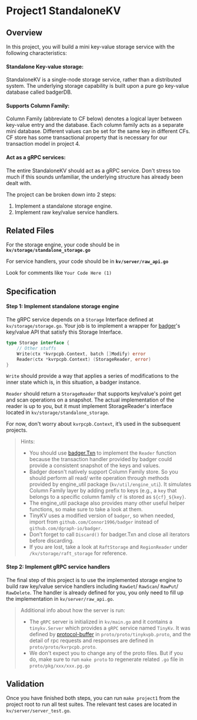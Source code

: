 # Project1 StandaloneKV

## Overview

In this project, you will build a mini key-value storage service with the following characteristics:

#### Standalone Key-value storage:

StandaloneKV is a single-node storage service, rather than a distributed system. The underlying storage capability is built upon a pure go key-value database called badgerDB.

#### Supports Column Family:

Column Family (abbreviate to CF below) denotes a logical layer between key-value entry and the database. Each column family acts as a separate mini database. Different values can be set for the same key in different CFs. CF store has some transactional property that is necessary for our transaction model in project 4.

#### Act as a gRPC services:

The entire StandaloneKV should act as a gRPC service. Don't stress too much if this sounds unfamiliar, the underlying structure has already been dealt with.

The project can be broken down into 2 steps:

1. Implement a standalone storage engine.
2. Implement raw key/value service handlers.

## Related Files

For the storage engine, your code should be in **`kv/storage/standalone_storage.go`**

For service handlers, your code should be in **`kv/server/raw_api.go`**

Look for comments like `Your Code Here (1)`

## Specification

#### Step 1: Implement standalone storage engine

The gRPC service depends on a `Storage` Interface defined at `kv/storage/storage.go`. Your job is to implement a wrapper for [badger](https://github.com/dgraph-io/badger)'s key/value API that satisfy this Storage Interface.

``` go
type Storage interface {
    // Other stuffs
    Write(ctx *kvrpcpb.Context, batch []Modify) error
    Reader(ctx *kvrpcpb.Context) (StorageReader, error)
}
```

`Write` should provide a way that applies a series of modifications to the inner state which is, in this situation, a badger instance.

`Reader` should return a `StorageReader` that supports key/value's point get and scan operations on a snapshot. The actual implementation of the reader is up to you, but it must implement StorageReader's interface located in `kv/storage/standalone_storage`.

For now, don't worry about `kvrpcpb.Context`, it’s used in the subsequent projects.

> Hints:
>
> - You should use [badger.Txn](https://godoc.org/github.com/dgraph-io/badger#Txn) to implement the `Reader` function because the transaction handler provided by badger could provide a consistent snapshot of the keys and values.
> - Badger doesn't natively support Column Family store. So you should perform all read/ write operation through methods provided by engine_util package (`kv/util/engine_uti`). It simulates Column Family layer by adding prefix to keys (e.g., a `key` that belongs to a specific column family `cf` is stored as `${cf}_${key}`.
> - The engine_util package also provides many other useful helper functions, so make sure to take a look at them.
> - TinyKV uses a modified version of `badger`, so when needed, import from `github.com/Connor1996/badger` instead of `github.com/dgraph-io/badger`.
> - Don’t forget to call `Discard()` for badger.Txn and close all iterators before discarding.
> - If you are lost, take a look at `RaftStorage` and `RegionReader` under `/kv/storage/raft_storage` for reference.

#### Step 2: Implement gRPC service handlers

The final step of this project is to use the implemented storage engine to build raw key/value service handlers including `RawGet`/ `RawScan`/ `RawPut`/ `RawDelete`. The handler is already defined for you, you only need to fill up the implementation in `kv/server/raw_api.go`.

> Additional info about how the server is run:
>
> * The `gRPC` server is initialized in `kv/main.go` and it contains a `tinykv.Server` which provides a `gRPC` service named `TinyKv`. It was defined by [protocol-buffer](https://developers.google.com/protocol-buffers) in `proto/proto/tinykvpb.proto`, and the detail of rpc requests and responses are defined in `proto/proto/kvrpcpb.proto`.
> * We don't expect you to change any of the proto files. But if you do, make sure to run `make proto` to regenerate related `.go` file in `proto/pkg/xxx/xxx.pg.go`

## Validation

Once you have finished both steps, you can run `make project1` from the project root to run all test suites. The relevant test cases are located in `kv/server/server_test.go`.



